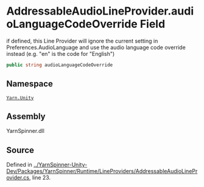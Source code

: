 # AddressableAudioLineProvider.audioLanguageCodeOverride Field
if defined, this Line Provider will ignore the current setting in Preferences.AudioLanguage
and use the audio language code override instead (e.g. "en" is the code for "English")

```csharp
public string audioLanguageCodeOverride
```



## Namespace
[`Yarn.Unity`](/api/csharp/yarn.unity/README.md)

## Assembly
YarnSpinner.dll

## Source
Defined in [../YarnSpinner-Unity-Dev/Packages/YarnSpinner/Runtime/LineProviders/AddressableAudioLineProvider.cs](https://github.com/YarnSpinnerTool/YarnSpinner-Unity//blob/develop/Runtime/LineProviders/AddressableAudioLineProvider.cs#L23), line 23.
